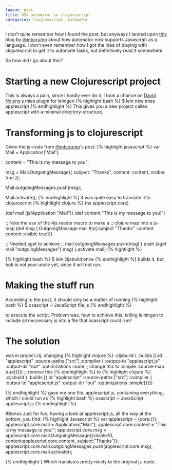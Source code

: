 ```yaml
---
layout: post
title: OSX automator in clojurescript
categories: Clojurescript, Automator
---
```

I don't quite remember how I found the post, but anyways I landed upon
[this](http://developer.telerik.com/featured/javascript-os-x-automation-example/)
blog by [@mbcrump](http://www.twitter.com/mbcrump) about how automator
now supports Javascript as a language. I don't even remember how I got
the idea of playing with clojurescript to get it to automate tasks,
but definitively read it somewhere.

So how did I go about this?

# Starting a new Clojurescript project
This is always a pain, since I hardly ever do it. I took a chance on
[David Nolens ](http://www.twitter.com/swanodette)s mies plugin for
leinigen
{% highlight bash %}
$ lein new mies applescript
{% endhighlight %}
This gives you a new project called applescript with a minimal
directory-structure.

# Transforming js to clojurescript
Given the js-code from [@mbcrump](http://www.twitter.com/mbcrump)'s
post:
{% highlight javascript %}
var Mail = Application('Mail');

content = "This is my message to you";

msg = Mail.OutgoingMessage({
    subject: "Thanks",
    content: content,
    visible: true
});

Mail.outgoingMessages.push(msg);

Mail.activate();
{% endhighlight %}
it was quite easy to translate it to clojurescript
{% hightlight clojure %}
(ns applescript.core)

(def mail (js/Application "Mail"))
(def content "This is my message to you!")

;; Note the use of the #js reader macro to make a
;; clojure map into a js-map
(def msg (.OutgoingMessage mail #js{:subject "Thanks"
                                    :content content
                                    :visible true}))

;; Needed aget to achieve
;; mail.outgoingMessages.push(msg)
(.push (aget mail "outgoingMessages") msg)
(.activate mail)
{% hightlight %}

{% highlight bash %}
$ lein cljsbuild once
{% endhighlight %}
builds it, but bob is not your uncle yet, since it will not run.

# Making the stuff run
According to the post, it should only be a matter of running
{% highlight bash %}
$ osascript -l JavaScript file.js
{% endhighlight %}

to execute the script. Problem was, how to achieve this, telling
leiningen to include all neccessary js into a file that osascript
could run?

# The solution
was in project.clj. changing
{% highlight clojure %}
  :cljsbuild {
    :builds [{:id "applescript"
              :source-paths ["src"]
              :compiler {
                :output-to "applescript.js"
                :output-dir "out"
                :optimizations :none ;; change this to :simple
                :source-map true}}]}) ;; remove this
{% endhighlight %}
to 
{% highlight clojure %}
  :cljsbuild {
    :builds [{:id "applescript"
              :source-paths ["src"]
              :compiler {
                :output-to "applescript.js"
                :output-dir "out"
                :optimizations :simple}}]})

{% endhighlight %}
gave me one file, applescript.js, containing everything, which I could run as
{% highlight bash %}
osascript -l JavaScript applescript.js
{% endhighlight %}

#Bonus
Just for fun, having a look at applescript.js, all the way at the
bottom, you find:
{% highlight Javascript %}
var applescript = {core:{}};
applescript.core.mail = Application("Mail");
applescript.core.content = "This is my message to you!";
applescript.core.msg = applescript.core.mail.OutgoingMessage({visible:!0, content:applescript.core.content, subject:"Thanks"});
applescript.core.mail.outgoingMessages.push(applescript.core.msg);
applescript.core.mail.activate();

{% endhighlight }
Which translates pretty nicely to the original js-code.




